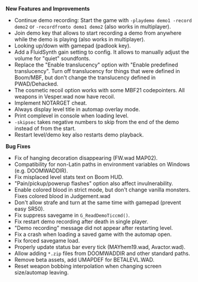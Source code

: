 **New Features and Improvements**
* Continue demo recording: Start the game with `-playdemo demo1 -record demo2` or `-recordfromto demo1 demo2` (also works in multiplayer).
* Join demo key that allows to start recording a demo from anywhere while the demo is playing (also works in multiplayer).
* Looking up/down with gamepad (padlook key).
* Add a FluidSynth gain setting to config. It allows to manually adjust the volume for "quiet" soundfonts.
* Replace the "Enable translucency" option with "Enable predefined translucency". Turn off translucency for things that were defined in Boom/MBF, but don't change the translucency defined in PWAD/Dehacked.
* The cosmetic recoil option works with some MBF21 codepointers. All weapons in Vesper.wad now have recoil.
* Implement NOTARGET cheat.
* Always display level title in automap overlay mode.
* Print complevel in console when loading level.
* `-skipsec` takes negative numbers to skip from the end of the demo instead of from the start.
* Restart level/demo key also restarts demo playback.

**Bug Fixes**
* Fix of hanging decoration disappearing (FW.wad MAP02).
* Compatibility for non-Latin paths in environment variables on Windows (e.g. DOOMWADDIR).
* Fix misplaced level stats text on Boom HUD.
* "Pain/pickup/powerup flashes" option also affect invulnerability.
* Enable colored blood in strict mode, but don't change vanilla monsters. Fixes colored blood in Judgement.wad
* Don't allow strafe and turn at the same time with gamepad (prevent easy SR50).
* Fix suppress savegame in `G_ReadDemoTiccmd()`.
* Fix restart demo recording after death in single player.
* "Demo recording" message did not appear after restarting level.
* Fix a crash when loading a saved game with the automap open.
* Fix forced savegame load.
* Properly update status bar every tick (MAYhem19.wad, Avactor.wad).
* Allow adding `*.zip` files from DOOMWADDIR and other standard paths.
* Remove beta assets, add UMAPDEF for BETALEVL.WAD.
* Reset weapon bobbing interpolation when changing screen size/automap leaving.
